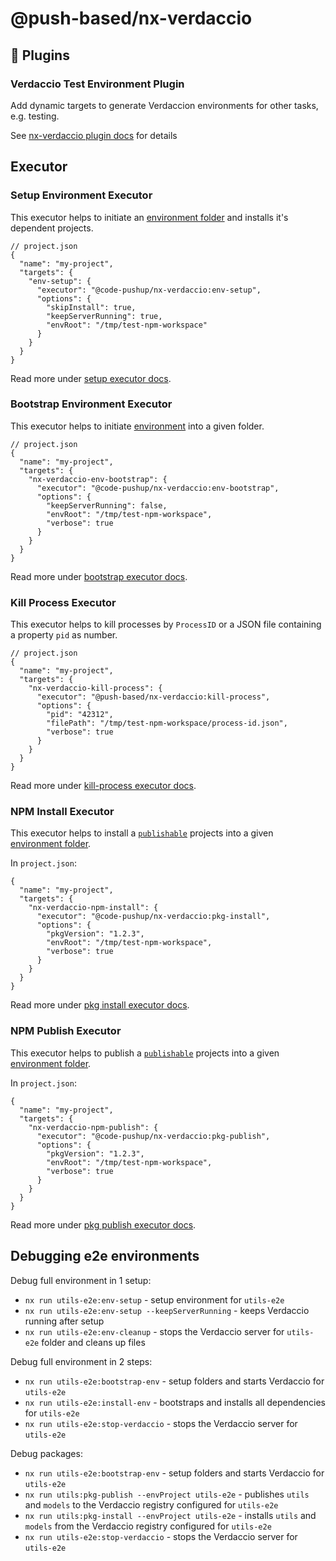 # @push-based/nx-verdaccio

## 🔌 Plugins

### Verdaccio Test Environment Plugin

Add dynamic targets to generate Verdaccion environments for other tasks, e.g. testing.

See [nx-verdaccio plugin docs](./src/plugin/README.md) for details

## Executor

### Setup Environment Executor

This executor helps to initiate an [environment folder](../../docs/benefits.md#-environment-folders-to-isolate-files-during-e2e-tests) and installs it's dependent projects.

```jsonc
// project.json
{
  "name": "my-project",
  "targets": {
    "env-setup": {
      "executor": "@code-pushup/nx-verdaccio:env-setup",
      "options": {
        "skipInstall": true,
        "keepServerRunning": true,
        "envRoot": "/tmp/test-npm-workspace"
      }
    }
  }
}
```

Read more under [setup executor docs](./src/executors/env-setup/README.md).

### Bootstrap Environment Executor

This executor helps to initiate [environment](../../docs/benefits.md#-environment-folders-to-isolate-files-during-e2e-tests) into a given folder.

```jsonc
// project.json
{
  "name": "my-project",
  "targets": {
    "nx-verdaccio-env-bootstrap": {
      "executor": "@code-pushup/nx-verdaccio:env-bootstrap",
      "options": {
        "keepServerRunning": false,
        "envRoot": "/tmp/test-npm-workspace",
        "verbose": true
      }
    }
  }
}
```

Read more under [bootstrap executor docs](./src/executors/env-bootstrap/README.md).

### Kill Process Executor

This executor helps to kill processes by `ProcessID` or a JSON file containing a property `pid` as number.

```jsonc
// project.json
{
  "name": "my-project",
  "targets": {
    "nx-verdaccio-kill-process": {
      "executor": "@push-based/nx-verdaccio:kill-process",
      "options": {
        "pid": "42312",
        "filePath": "/tmp/test-npm-workspace/process-id.json",
        "verbose": true
      }
    }
  }
}
```

Read more under [kill-process executor docs](./src/executors/kill-process/README.md).

### NPM Install Executor

This executor helps to install a [`publishable`](../../README.md#fine-grained-control-for-publishable-projects-) projects into a given [environment folder](../../docs/benefits.md#-environment-folders-to-isolate-files-during-e2e-tests).

In `project.json`:

```jsonc
{
  "name": "my-project",
  "targets": {
    "nx-verdaccio-npm-install": {
      "executor": "@code-pushup/nx-verdaccio:pkg-install",
      "options": {
        "pkgVersion": "1.2.3",
        "envRoot": "/tmp/test-npm-workspace",
        "verbose": true
      }
    }
  }
}
```

Read more under [pkg install executor docs](./src/executors/pkg-install/README.md).

### NPM Publish Executor

This executor helps to publish a [`publishable`](../../README.md#fine-grained-control-for-publishable-projects-) projects into a given [environment folder](../../docs/benefits.md#-environment-folders-to-isolate-files-during-e2e-tests).

In `project.json`:

```jsonc
{
  "name": "my-project",
  "targets": {
    "nx-verdaccio-npm-publish": {
      "executor": "@code-pushup/nx-verdaccio:pkg-publish",
      "options": {
        "pkgVersion": "1.2.3",
        "envRoot": "/tmp/test-npm-workspace",
        "verbose": true
      }
    }
  }
}
```

Read more under [pkg publish executor docs](./src/executors/pkg-publish/README.md).

## Debugging e2e environments

Debug full environment in 1 setup:

- `nx run utils-e2e:env-setup` - setup environment for `utils-e2e`
- `nx run utils-e2e:env-setup --keepServerRunning` - keeps Verdaccio running after setup
- `nx run utils-e2e:env-cleanup` - stops the Verdaccio server for `utils-e2e` folder and cleans up files

Debug full environment in 2 steps:

- `nx run utils-e2e:bootstrap-env` - setup folders and starts Verdaccio for `utils-e2e`
- `nx run utils-e2e:install-env` - bootstraps and installs all dependencies for `utils-e2e`
- `nx run utils-e2e:stop-verdaccio` - stops the Verdaccio server for `utils-e2e`

Debug packages:

- `nx run utils-e2e:bootstrap-env` - setup folders and starts Verdaccio for `utils-e2e`
- `nx run utils:pkg-publish --envProject utils-e2e` - publishes `utils` and `models` to the Verdaccio registry configured for `utils-e2e`
- `nx run utils:pkg-install --envProject utils-e2e` - installs `utils` and `models` from the Verdaccio registry configured for `utils-e2e`
- `nx run utils-e2e:stop-verdaccio` - stops the Verdaccio server for `utils-e2e`
